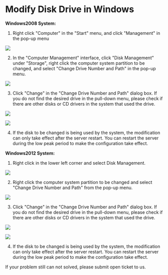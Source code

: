 # Modify Disk Drive in Windows
**Windows2008 System:**

1. Right click "Computer" in the "Start" menu, and click "Management" in the pop-up menu

![](https://github.com/jdcloudcom/cn/blob/edit/image/Elastic-Compute/Virtual-Machine/Windows/Windows%E4%BF%AE%E6%94%B9%E7%A3%81%E7%9B%98%E7%9B%98%E7%AC%A601.png)

2. In the "Computer Management" interface, click "Disk Management" under "Storage", right click the computer system partition to be changed, and select "Change Drive Number and Path" in the pop-up menu.

![](https://github.com/jdcloudcom/cn/blob/edit/image/Elastic-Compute/Virtual-Machine/Windows/Windows%E4%BF%AE%E6%94%B9%E7%A3%81%E7%9B%98%E7%9B%98%E7%AC%A602.png)

3. Click "Change" in the "Change Drive Number and Path" dialog box. If you do not find the desired drive in the pull-down menu, please check if there are other disks or CD drivers in the system that used the drive.

![](https://github.com/jdcloudcom/cn/blob/edit/image/Elastic-Compute/Virtual-Machine/Windows/Windows%E4%BF%AE%E6%94%B9%E7%A3%81%E7%9B%98%E7%9B%98%E7%AC%A603.png)

![](https://github.com/jdcloudcom/cn/blob/edit/image/Elastic-Compute/Virtual-Machine/Windows/Windows%E4%BF%AE%E6%94%B9%E7%A3%81%E7%9B%98%E7%9B%98%E7%AC%A604.png)

4. If the disk to be changed is being used by the system, the modification can only take effect after the server restart. You can restart the server during the low peak period to make the configuration take effect.

**Windows2012 System:**

1. Right click in the lower left corner and select Disk Management.

![](https://github.com/jdcloudcom/cn/blob/edit/image/Elastic-Compute/Virtual-Machine/Windows/Windows%E4%BF%AE%E6%94%B9%E7%A3%81%E7%9B%98%E7%9B%98%E7%AC%A605.png)

2. Right click the computer system partition to be changed and select "Change Drive Number and Path" from the pop-up menu.

![](https://github.com/jdcloudcom/cn/blob/edit/image/Elastic-Compute/Virtual-Machine/Windows/Windows%E4%BF%AE%E6%94%B9%E7%A3%81%E7%9B%98%E7%9B%98%E7%AC%A606.png)

3. Click "Change" in the "Change Drive Number and Path" dialog box. If you do not find the desired drive in the pull-down menu, please check if there are other disks or CD drivers in the system that used the drive.

![](https://github.com/jdcloudcom/cn/blob/edit/image/Elastic-Compute/Virtual-Machine/Windows/Windows%E4%BF%AE%E6%94%B9%E7%A3%81%E7%9B%98%E7%9B%98%E7%AC%A603.png)

![](https://github.com/jdcloudcom/cn/blob/edit/image/Elastic-Compute/Virtual-Machine/Windows/Windows%E4%BF%AE%E6%94%B9%E7%A3%81%E7%9B%98%E7%9B%98%E7%AC%A604.png)

4. If the disk to be changed is being used by the system, the modification can only take effect after the server restart. You can restart the server during the low peak period to make the configuration take effect.

If your problem still can not solved, please submit open ticket to us.
